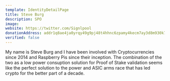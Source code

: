 ```yaml
---
template: IdentityDetailPage
title: Steve Burg
description: SPO
image: 
website: https://twitter.com/Signlpool
donationAddress: addr1q8ae4ja0yrqy49g9pj48t4hhnc6zpamy4kecm7ay3d8m930k7hlxjrthyxvhjkjkxc5xjffs5w2tjqyh9ruv0kwqwv4qrq0gdt
verified: false
---
```


My name is Steve Burg and I have been involved with Cryptocurrencies since 2014 and Raspberry Pis since their inception. The combination of the two as a low power consuption solution for Proof of Stake validation seems like the perfect solution to the power and ASIC arms race that has led crypto for the better part of a decade. 
